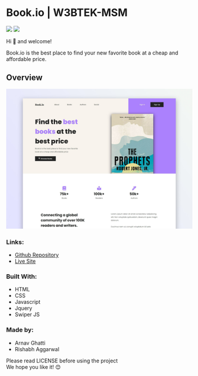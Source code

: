 # Book.io | W3BTEK-MSM

![](https://img.shields.io/badge/Visual_Studio_Code-0078D4?style=for-the-badge&logo=visual%20studio%20code&logoColor=white)
![](https://img.shields.io/badge/Adobe%20Photoshop-31A8FF?style=for-the-badge&logo=Adobe%20Photoshop&logoColor=black)

Hi 👋 and welcome!

Book.io is the best place to find your new favorite book at a cheap and affordable price.

## Overview

![](./Images/Screenshot.jpg)

### Links:
- [Github Repository](https://github.com/Arnav-Ghatti/W3BTEK-MSM/tree/master)
- [Live Site](https://arnav-ghatti.github.io/W3BTEK-MSM/)

### Built With:
- HTML
- CSS
- Javascript
- Jquery
- Swiper JS

### Made by:
- Arnav Ghatti
- Rishabh Aggarwal

Please read LICENSE before using the project <br>
We hope you like it! 😊
